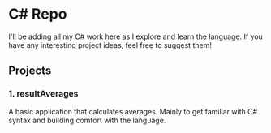 # C# Repo

I'll be adding all my C# work here as I explore and learn the language. If you have any interesting project ideas, feel free to suggest them!

## Projects

### 1. **resultAverages**
A basic application that calculates averages. Mainly to get familiar with C# syntax and building comfort with the language. 
